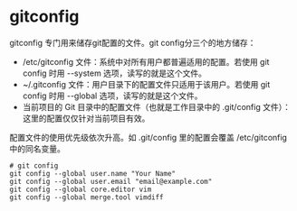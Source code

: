 # gitconfig

gitconfig 专门用来储存git配置的文件。git config分三个的地方储存：

- /etc/gitconfig 文件：系统中对所有用户都普遍适用的配置。若使用 git config 时用 --system 选项，读写的就是这个文件。
- ~/.gitconfig 文件：用户目录下的配置文件只适用于该用户。若使用 git config 时用 --global 选项，读写的就是这个文件。
- 当前项目的 Git 目录中的配置文件（也就是工作目录中的 .git/config 文件）：这里的配置仅仅针对当前项目有效。

配置文件的使用优先级依次升高。如 .git/config 里的配置会覆盖 /etc/gitconfig 中的同名变量。

```
# git config
git config --global user.name "Your Name"
git config --global user.email "email@example.com"
git config --global core.editor vim
git config --global merge.tool vimdiff
```

